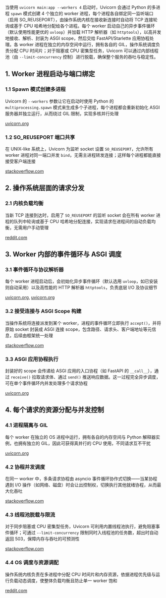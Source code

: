 
当使用 `uvicorn main:app --workers 4` 启动时，Uvicorn 会通过 Python 的多进程 `spawn` 模式创建 4 个独立的 worker 进程，每个进程各自绑定同一监听端口（启用 SO_REUSEPORT），由操作系统内核在接收新连接时自动将 TCP 连接轮询或基于 CPU 哈希地分配给各个进程。每个 worker 启动自己的异步事件循环（默认使用性能更优的 `uvloop`）并加载 HTTP 解析器（如 `httptools`），以高并发地接收、解析、封装为 ASGI scope，然后交给 FastAPI/Starlette 应用协程处理。各 worker 进程在独立的内存空间中运行，拥有各自的 GIL，操作系统调度负责分配 CPU 时间片；对于阻塞或 CPU 密集型任务，Uvicorn 可以通过内部线程池（由 `--limit-concurrency` 控制）进行脱载，确保整个服务的吞吐与稳定性。

## 1. Worker 进程启动与端口绑定

### 1.1 Spawn 模式创建多进程

Uvicorn 的 `--workers` 参数让它在启动时使用 Python 的 `multiprocessing.spawn` 模式来生成多个子进程，每个进程都会重新初始化 ASGI 服务器并独立运行，从而绕过 GIL 限制，实现多核并行处理

[uvicorn.org](https://www.uvicorn.org/deployment/?utm_source=chatgpt.com "Deployment - Uvicorn")

### 1.2 SO_REUSEPORT 端口共享

在 UNIX-like 系统上，Uvicorn 为监听 socket 设置 `SO_REUSEPORT`，允许所有 worker 进程对同一端口并发 `bind`，无需主进程转发连接；这样每个进程都能直接接受客户端连接 

[stackoverflow.com](https://stackoverflow.com/questions/79528455/is-there-any-way-to-serve-a-django-application-using-preload-asgi-and-so-reuse?utm_source=chatgpt.com "Is there any way to serve a Django application using preload, ASGI ...")

## 2. 操作系统层面的请求分发

### 2.1 内核负载均衡

当新 TCP 连接到达时，启用了 `SO_REUSEPORT` 的监听 socket 会在所有 worker 进程的队列中轮询或基于 CPU 哈希地分配连接，实现请求在进程间的自动负载均衡，无需用户手动管理

[reddit.com](https://www.reddit.com/r/learnpython/comments/11vzc9n/eli5_how_gunicornhypercornuvicorn_multiple/?utm_source=chatgpt.com "ELI5 How Gunicorn/Hypercorn/Uvicorn multiple workers work - Reddit")

## 3. Worker 内部的事件循环与 ASGI 调度

### 3.1 事件循环与协议解析器

每个 worker 进程启动后，会初始化异步事件循环（默认选用 `uvloop`，如已安装则自动采用）以及高性能的 HTTP 解析器 `httptools`，负责底层 I/O 及协议细节

[uvicorn.org](https://www.uvicorn.org/?utm_source=chatgpt.com "Uvicorn"), [uvicorn.org](https://www.uvicorn.org/deployment/?utm_source=chatgpt.com "Deployment - Uvicorn")

### 3.2 接受连接与 ASGI Scope 构建

当操作系统将连接派发到某个 worker，进程的事件循环立即执行 `accept()`，并将原始 socket 封装成 ASGI 连接 scope，包含路径、请求头、客户端地址等元信息，后续由框架统一处理

[stackoverflow.com](https://stackoverflow.com/questions/72897199/uvicorn-backlog-vs-limit-concurrency?utm_source=chatgpt.com "Uvicorn backlog vs limit-concurrency - asgi - Stack Overflow")

### 3.3 ASGI 应用协程执行

封装好的 scope 会传递给 ASGI 应用的入口协程（如 FastAPI 的 `__call__`），通过 `receive()` 拉取请求体、通过 `send()` 推送响应数据。这一过程完全异步调度，可在单个事件循环内并发处理多个请求协程

[uvicorn.org](https://www.uvicorn.org/server-behavior/?utm_source=chatgpt.com "Server Behavior - Uvicorn")

## 4. 每个请求的资源分配与并发控制

### 4.1 进程隔离与 GIL

每个 worker 在独立的 OS 进程中运行，拥有各自的内存空间与 Python 解释器实例，也拥有独立的 GIL，因此可获得真并行的 CPU 使用，不同请求互不干扰

[uvicorn.org](https://www.uvicorn.org/deployment/?utm_source=chatgpt.com "Deployment - Uvicorn")

### 4.2 协程并发调度

在同一 worker 中，多条请求协程由 asyncio 事件循环协作式切换——当某协程遇到 I/O 操作（如网络、磁盘）时会让出控制权，切换执行其他就绪协程，从而最大化吞吐

[stackoverflow.com](https://stackoverflow.com/questions/72897199/uvicorn-backlog-vs-limit-concurrency?utm_source=chatgpt.com "Uvicorn backlog vs limit-concurrency - asgi - Stack Overflow")

### 4.3 线程池脱载与限流

对于同步阻塞或 CPU 密集型任务，Uvicorn 可利用内置线程池执行，避免阻塞事件循环；可通过 `--limit-concurrency` 限制同时入线程池的任务数，超出时自动返回 503，保障内存与吞吐的可预测性

[stackoverflow.com](https://stackoverflow.com/questions/72897199/uvicorn-backlog-vs-limit-concurrency?utm_source=chatgpt.com "Uvicorn backlog vs limit-concurrency - asgi - Stack Overflow")

### 4.4 OS 调度与资源调配

操作系统内核负责在多进程中分配 CPU 时间片和内存资源，依据进程优先级与运行负载动态调度，使整体负载均衡且防止单一 worker 饱和

[reddit.com](https://www.reddit.com/r/learnpython/comments/11vzc9n/eli5_how_gunicornhypercornuvicorn_multiple/?utm_source=chatgpt.com "ELI5 How Gunicorn/Hypercorn/Uvicorn multiple workers work - Reddit")